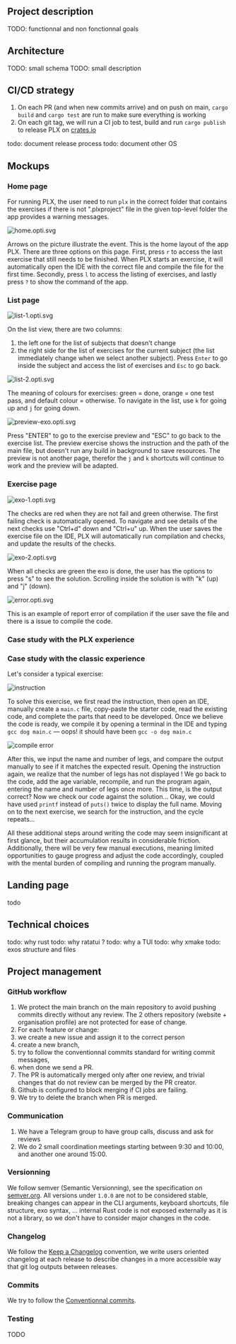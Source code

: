 ## Project description
TODO: functionnal and non fonctionnal goals

## Architecture
TODO: small schema
TODO: small description


## CI/CD strategy
1. On each PR (and when new commits arrive) and on push on main, `cargo build` and `cargo test` are run to make sure everything is working
1. On each git tag, we will run a CI job to test, build and run `cargo publish` to release PLX on [crates.io](https://crates.io/crates/plx)

todo: document release process
todo: document other OS

## Mockups
### Home page
For running PLX, the user need to run `plx` in the correct folder that contains the exercises if there is not ".plxproject" file in the given top-level folder the app provides a warning messages. 

<!--TODO: Think about the subfolder opening issue. The app will ask again for a folder.-->

![home.opti.svg](img/svg/home.opti.svg)

Arrows on the picture illustrate the event. This is the home layout of the app PLX. There are three options on this page. First, press `r` to access the last exercise that still needs to be finished. When PLX starts an exercise, it will automatically open the IDE with the correct file and compile the file for the first time. Secondly, press `l` to access the listing of exercises, and lastly press `?` to show the command of the app.

### List page

![list-1.opti.svg](img/svg/list-1.opti.svg)

On the list view, there are two columns: 
1. the left one for the list of subjects that doesn't change
1. the right side for the list of exercises for the current subject (the list immediately change when we select another subject). Press `Enter` to go inside the subject and access the list of exercises and `Esc` to go back.

![list-2.opti.svg](img/svg/list-2.opti.svg)

The meaning of colours for exercises: green = done, orange = one test pass, and default colour = otherwise. To navigate in the list, use `k` for going up and `j` for going down.

![preview-exo.opti.svg](img/svg/preview-exo.opti.svg)

Press "ENTER" to go to the exercise preview and "ESC" to go back to the exercise list. The preview exercise shows the instruction and the path of the main file, but doesn't run any build in background to save resources. The preview is not another page, therefor the `j` and `k` shortcuts will continue to work and the preview will be adapted.

### Exercise page
![exo-1.opti.svg](img/svg/exo-1.opti.svg)

The checks are red when they are not fail and green otherwise. The first failing check is automatically opened. To navigate and see details of the next checks use "Ctrl+d" down and "Ctrl+u" up. When the user saves the exercise file on the IDE, PLX will automatically run compilation and checks, and update the results of the checks.

![exo-2.opti.svg](img/svg/exo-2.opti.svg)

When all checks are green the exo is done, the user has the options to press "s" to see the solution. Scrolling inside the solution is with "k" (up) and "j" (down).

![error.opti.svg](img/svg/error.opti.svg)

This is an example of report error of compilation if the user save the file and there is a issue to compile the code.


### Case study with the PLX experience

### Case study with the classic experience
Let's consider a typical exercise: 

![instruction](img/png/example-exo.png)

To solve this exercise, we first read the instruction, then open an IDE, manually create a `main.c` file, copy-paste the starter code, read the existing code, and complete the parts that need to be developed. Once we believe the code is ready, we compile it by opening a terminal in the IDE and typing `gcc dog main.c` — oops! it should have been `gcc -o dog main.c`

![compile error](img/png/error-cmd-compile.png)

After this, we input the name and number of legs, and compare the output manually to see if it matches the expected result. Opening the instruction again, we realize that the number of legs has not displayed ! We go back to the code, add the age variable, recompile, and run the program again, entering the name and number of legs once more. This time, is the output correct? Now we check our code against the solution... Okay, we could have used `printf` instead of `puts()` twice to display the full name. Moving on to the next exercise, we search for the instruction, and the cycle repeats...

All these additional steps around writing the code may seem insignificant at first glance, but their accumulation results in considerable friction. Additionally, there will be very few manual executions, meaning limited opportunities to gauge progress and adjust the code accordingly, coupled with the mental burden of compiling and running the program manually.

## Landing page
todo

## Technical choices
todo: why rust
todo: why ratatui ?
todo: why a TUI
todo: why xmake
todo: exos structure and files

## Project management
### GitHub workflow
1. We protect the main branch on the main repository to avoid pushing commits directly without any review. The 2 others repository (website + organisation profile) are not protected for ease of change.
1. For each feature or change:
  1. we create a new issue and assign it to the correct person
  1. create a new branch,
  1. try to follow the conventionnal commits standard for writing commit messages,
  1. when done we send a PR.
  1. The PR is automatically merged only after one review, and trivial changes that do not review can be merged by the PR creator.
  1. Github is configured to block merging if CI jobs are failing.
  1. We try to delete the branch when PR is merged.

### Communication
1. We have a Telegram group to have group calls, discuss and ask for reviews
1. We do 2 small coordination meetings starting between 9:30 and 10:00, and another one around 15:00.

### Versionning
We follow semver (Semantic Versionning), see the specification on [semver.org](https://semver.org). All versions under `1.0.0` are not to be considered stable, breaking changes can appear in the CLI arguments, keyboard shortcuts, file structure, exo syntax, ... internal Rust code is not exposed externally as it is not a library, so we don't have to consider major changes in the code.

### Changelog
We follow the [Keep a Changelog](https://keepachangelog.com) convention, we write users oriented changelog at each release to describe changes in a more accessible way that git log outputs between releases.

### Commits
We try to follow the [Conventionnal commits](https://conventionalcommits.org).

### Testing
TODO
